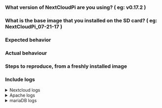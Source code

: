 <!--
Thanks for reporting issues back to NextCloudPi! 

Here you can file questions, bugs and feature requests

If there is an important security issue that has gone unnoticed, please send a private email to nacho _at_ ownyourbits.com

### QUESTIONS

Please, look at the issues tagged as 'question' to make sure that your question has not been already covered. https://github.com/nextcloud/nextcloudpi/issues?utf8=✓&q=label:question%20

Also, make sure to read the articles in ownyourbits explaining NextCloudPi extras before asking. https://ownyourbits.com/category/nextcloud/

### PROBLEMS

If you are running into problems, please fill out the following information. For questions or feature requests you don't have to

Keep in mind that many problems come from faulty power sources and corrupted SD cards, so make sure this is not the case for you before reporting.
-->

### What version of NextCloudPi are you using? ( eg: v0.17.2 )

### What is the base image that you installed on the SD card? ( eg: NextCloudPi_07-21-17 )

### Expected behavior

### Actual behaviour

### Steps to reproduce, from a freshly installed image

### Include logs
<details>
<summary>Nextcloud logs</summary>

```
Login as admin user into your Nextcloud and copy here the logs from
https://example.com/index.php/settings/admin/logging

If you don't have access to the web interface, open a terminal session and paste the last 100 lines of /var/www/nextcloud/data/nextcloud.log
```
</details>
<details>
<summary>Apache logs</summary>

```
Paste the output of `systemctl status apache2`
Paste the output of `tail -n 100 /var/log/apache2/*.log`
```
</details>
<details>
<summary>mariaDB logs</summary>

```
Paste the output of `systemctl status mysqld`
Paste the output of `tail -n 100 /var/log/mysql/*.log`
```
</details>
